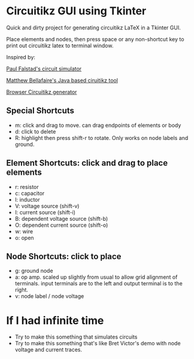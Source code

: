 # Circuitikz GUI using Tkinter

Quick and dirty project for generating circuitikz LaTeX in a Tkinter GUI.

Place elements and nodes, then press space or any non-shortcut key to print out circuitikz latex to terminal window.

Inspired by:

[Paul Falstad's circuit simulator](https://falstad.com/circuit/)

[Matthew Bellafaire's Java based ciruitikz tool](https://github.com/Bellafaire/CircuiTikZ-Tool)

[Browser Circuitikz generator](https://grex99.gitlab.io/circuitgui/)

## Special Shortcuts
- m: click and drag to move. can drag endpoints of elements or body
- d: click to delete
- R: highlight then press shift-r to rotate. Only works on node labels and ground.
## Element Shortcuts: click and drag to place elements
- r: resistor
- c: capacitor
- l: inductor
- V: voltage source (shift-v)
- I: current source (shift-i)
- B: dependent voltage source (shift-b)
- O: dependent current source (shift-o)
- w: wire
- o: open
## Node Shortcuts: click to place
- g: ground node
- a: op amp. scaled up slightly from usual to allow grid alignment of terminals. input terminals are to the left and output terminal is to the right.
- v: node label / node voltage

# If I had infinite time
- Try to make this something that simulates circuits
- Try to make this something that's like Bret Victor's demo with node voltage and current traces.
